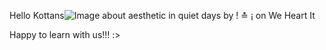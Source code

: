 Hello Kottans![Image about aesthetic in quiet days by ! ≛ ¡ on We Heart It](https://user-images.githubusercontent.com/94987504/183430930-1300e431-9383-4f38-bf34-9ecc8db64b50.png)

Happy to learn with us!!!
:>
